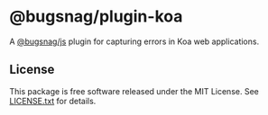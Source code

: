 # @bugsnag/plugin-koa

A [@bugsnag/js](https://github.com/bugsnag/bugsnag-js) plugin for capturing errors in Koa web applications.

## License

This package is free software released under the MIT License. See [LICENSE.txt](./LICENSE.txt) for details.